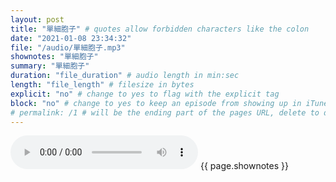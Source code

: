 ```yaml
---
layout: post
title: "單細胞子" # quotes allow forbidden characters like the colon
date: "2021-01-08 23:34:32"
file: "/audio/單細胞子.mp3"
shownotes: "單細胞子"
summary: "單細胞子"
duration: "file_duration" # audio length in min:sec
length: "file_length" # filesize in bytes
explicit: "no" # change to yes to flag with the explicit tag
block: "no" # change to yes to keep an episode from showing up in iTunes
# permalink: /1 # will be the ending part of the pages URL, delete to default to the title
---
```


<audio controls>
<source src="{{site.url}}{{site.baseurl}}{{ page.file }}" type="audio/x-mp3">
Your browser does not support the audio element.
</audio>
{{ page.shownotes }}
